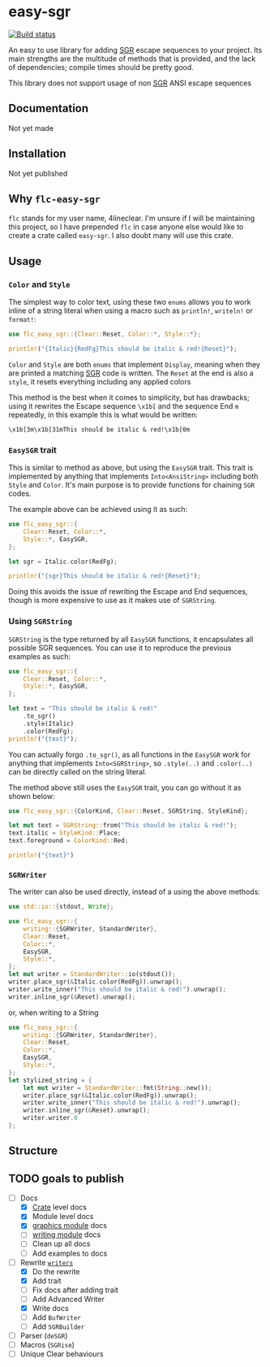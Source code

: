 # easy-sgr

[![Build status](https://github.com/4lineclear/easy-sgr/actions/workflows/rust.yml/badge.svg)](https://github.com/4lineclear/easy-sgr/actions)

An easy to use library for adding [SGR][SGR] escape sequences to your project.
Its main strengths are the multitude of methods that is provided, and the
lack of dependencies; compile times should be pretty good.

This library does not support usage of non [SGR][SGR] ANSI escape sequences

## Documentation

Not yet made

## Installation

Not yet published

## Why `flc-easy-sgr`

`flc` stands for my user name, 4lineclear. I'm unsure if I will be maintaining
this project, so I have prepended `flc` in case anyone
else would like to create a crate called `easy-sgr`.
I also doubt many will use this crate.

## Usage

### `Color` and `Style`

The simplest way to color text, using these two `enums` allows you to
work inline of a string literal when using a macro such as
`println!`, `writeln!` or `format!`:

```rust
use flc_easy_sgr::{Clear::Reset, Color::*, Style::*};

println!("{Italic}{RedFg}This should be italic & red!{Reset}");
```

`Color` and `Style` are both `enums` that implement `Display`, meaning when they
are printed a matching [SGR][SGR] code is written. The `Reset` at the end is also a `style`,
it resets everything including any applied colors

This method is the best when it comes to simplicity, but has drawbacks;
using it rewrites the Escape sequence `\x1b[` and the sequence End `m` repeatedly,
in this example this is what would be written:

```plain
\x1b[3m\x1b[31mThis should be italic & red!\x1b[0m
```

### `EasySGR` trait

This is similar to method as above, but using the `EasySGR` trait.
This trait is implemented by anything that implements `Into<AnsiString>` including both `Style` and `Color`.
It's main purpose is to provide functions for chaining `SGR` codes.

The example above can be achieved using it as such:

```rust
use flc_easy_sgr::{
    Clear::Reset, Color::*,
    Style::*, EasySGR,
};

let sgr = Italic.color(RedFg);

println!("{sgr}This should be italic & red!{Reset}");
```

Doing this avoids the issue of rewriting the Escape and End sequences,
though is more expensive to use as it makes use of `SGRString`.

### Using `SGRString`

`SGRString` is the type returned by all `EasySGR` functions, it encapsulates all
possible SGR sequences. You can use it to reproduce the previous examples as such:

```rust
use flc_easy_sgr::{
    Clear::Reset, Color::*,
    Style::*, EasySGR,
};

let text = "This should be italic & red!"
    .to_sgr()
    .style(Italic)
    .color(RedFg);
println!("{text}");
```

You can actually forgo `.to_sgr()`, as all functions in the `EasySGR`
work for anything that implements `Into<SGRString>`, so `.style(..)` and
`.color(..)` can be directly called on the string literal.

The method above still uses the `EasySGR` trait, you can go without it as shown below:

```rust
use flc_easy_sgr::{ColorKind, Clear::Reset, SGRString, StyleKind};

let mut text = SGRString::from("This should be italic & red!");
text.italic = StyleKind::Place;
text.foreground = ColorKind::Red;

println!("{text}")
```

### `SGRWriter`

The writer can also be used directly, instead of a using the above methods:

```rust
use std::io::{stdout, Write};

use flc_easy_sgr::{
    writing::{SGRWriter, StandardWriter},
    Clear::Reset,
    Color::*,
    EasySGR,
    Style::*,
};
let mut writer = StandardWriter::io(stdout());
writer.place_sgr(&Italic.color(RedFg)).unwrap();
writer.write_inner("This should be italic & red!").unwrap();
writer.inline_sgr(&Reset).unwrap();
```

or, when writing to a String

```rust
use flc_easy_sgr::{
    writing::{SGRWriter, StandardWriter},
    Clear::Reset,
    Color::*,
    EasySGR,
    Style::*,
};
let stylized_string = {
    let mut writer = StandardWriter::fmt(String::new());
    writer.place_sgr(&Italic.color(RedFg)).unwrap();
    writer.write_inner("This should be italic & red!").unwrap();
    writer.inline_sgr(&Reset).unwrap();
    writer.writer.0
};
```

## Structure

<!-- - Style
    - Encapsulates the different styles you can add to a string:
        - Reset
        - Bold
        - Dim
        - Italic
        - Underline
        - Blinking
        - Inverse
        - Hidden
        - Strikethrough
    - Also includes matching variants to undo these styles
- Color
    - Encapsulates different ways to color text
        - A set of standard colors
        - An 8 bit color representation
        - A RGB color representation
        - A Default variant
- SGRString -->

[SGR]: https://en.wikipedia.org/wiki/ANSI_escape_code#SGR

## TODO goals to publish

- [ ] Docs
    - [x] [Crate](src/lib.rs) level docs
    - [x] Module level docs
    - [x] [graphics module](src/graphics/mod.rs) docs
    - [ ] [writing module](src/writing.rs) docs
    - [ ] Clean up all docs
    - [ ] Add examples to docs
- [ ] Rewrite [`writers`](src/writing.rs)
    - [x] Do the rewrite
    - [x] Add trait
    - [ ] Fix docs after adding trait
    - [ ] Add Advanced Writer
    - [x] Write docs
    - [ ] Add `BufWriter`
    - [ ] Add `SGRBuilder`
- [ ] Parser (`deSGR`)
- [ ] Macros (`SGRise`)
- [ ] Unique Clear behaviours
